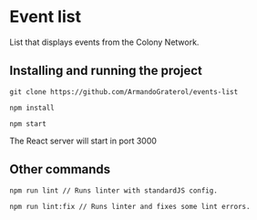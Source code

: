 # Event list
List that displays events from the Colony Network.

## Installing and running the project
```shell
git clone https://github.com/ArmandoGraterol/events-list

npm install

npm start
```

The React server will start in port 3000

## Other commands
```shell
npm run lint // Runs linter with standardJS config.

npm run lint:fix // Runs linter and fixes some lint errors.
```